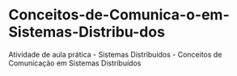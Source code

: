 # Conceitos-de-Comunica-o-em-Sistemas-Distribu-dos
Atividade de aula prática - Sistemas Distribuídos - Conceitos de Comunicação em Sistemas Distribuídos

